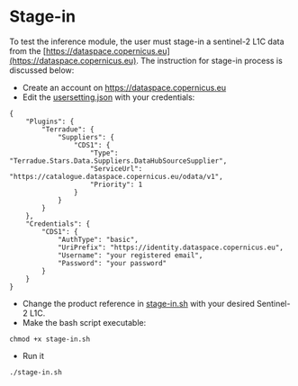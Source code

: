 # Stage-in
To test the inference module, the user must stage-in a sentinel-2 L1C data from the [https://dataspace.copernicus.eu](https://dataspace.copernicus.eu). The instruction for stage-in process is discussed below:

- Create an account on https://dataspace.copernicus.eu
- Edit the [usersetting.json](./usersettings.json) with your credentials:
```
{
    "Plugins": {
        "Terradue": {
            "Suppliers": {
                "CDS1": {
                    "Type": "Terradue.Stars.Data.Suppliers.DataHubSourceSupplier",
                    "ServiceUrl": "https://catalogue.dataspace.copernicus.eu/odata/v1",
                    "Priority": 1
                }
            }
        }
    },
    "Credentials": {
        "CDS1": {
            "AuthType": "basic",
            "UriPrefix": "https://identity.dataspace.copernicus.eu",
            "Username": "your registered email",
            "Password": "your password"
        }
    }
} 
```

- Change the product reference in [stage-in.sh](./stage-in.sh) with your desired Sentinel-2 L1C.
- Make the bash script executable:
```
chmod +x stage-in.sh
```
- Run it
```
./stage-in.sh
```